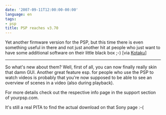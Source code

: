 ```yaml
---
date: '2007-09-11T12:00:00-00:00'
language: en
tags:
- psp
title: PSP reaches v3.70
---
```



Yet another firmware version for the PSP, but this time there is even something useful in there and not just another hit at people who just want to have some additional software on their little black box ;-) [via [Kotaku](http://kotaku.com/gaming/arms-race/psp-firmware-370-emerges-from-mother-sony-298454.php)]

-------------------------------

So what's new about them? Well, first of all, you can now finally really skin that damn GUI. Another great feature esp. for people who use the PSP to watch videos is probably that you're now supposed to be able to see an overview of scenes in a video (also during playback).

For more details check out the respective info page in the support section of yourpsp.com.

It's still a real PITA to find the actual download on that Sony page :-(